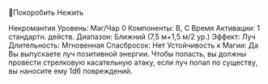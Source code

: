 
Покоробить Нежить

Некромантия
Уровень: Маг/Чар 0
Компоненты: В, С
Время Активации: 1 стандартн. действ.
Диапазон: Ближний (7,5 м+1,5 м/2 ур.)
Эффект: Луч
Длительность: Мгновенная
Спасбросок: Нет
Устойчивость к Магии: Да
Вы выпускаете луч позитивной энергии. Чтобы попасть, вы должны провести стрелковую касательную атаку,
если луч попал по существу, вы наносите ему 1d6 повреждений.